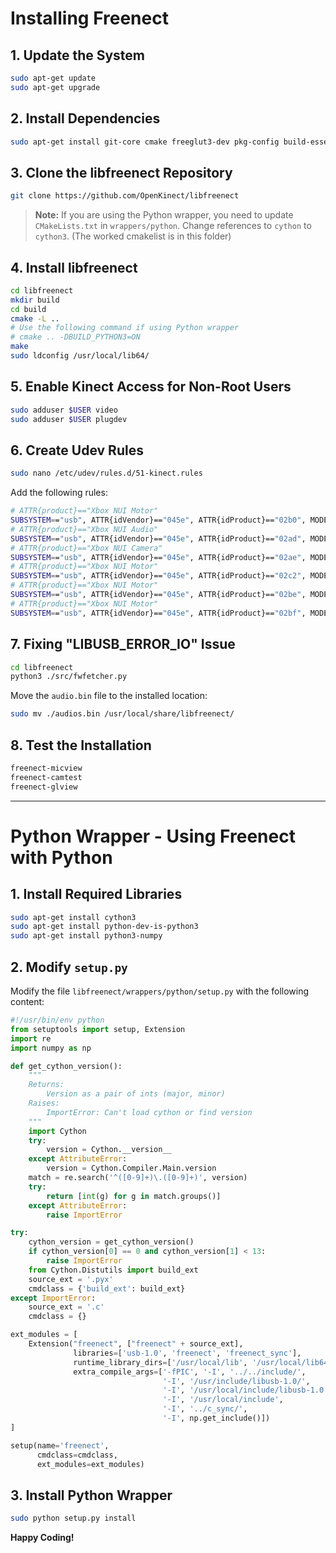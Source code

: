 # Installing Freenect

## 1. Update the System

```sh
sudo apt-get update
sudo apt-get upgrade
```

## 2. Install Dependencies

```sh
sudo apt-get install git-core cmake freeglut3-dev pkg-config build-essential libxmu-dev libxi-dev libusb-1.0-0-dev
```

## 3. Clone the libfreenect Repository

```sh
git clone https://github.com/OpenKinect/libfreenect
```

> **Note:** If you are using the Python wrapper, you need to update `CMakeLists.txt` in `wrappers/python`. Change references to `cython` to `cython3`. (The worked cmakelist is in this folder)

## 4. Install libfreenect

```sh
cd libfreenect
mkdir build
cd build
cmake -L .. 
# Use the following command if using Python wrapper
# cmake .. -DBUILD_PYTHON3=ON
make
sudo ldconfig /usr/local/lib64/
```

## 5. Enable Kinect Access for Non-Root Users

```sh
sudo adduser $USER video
sudo adduser $USER plugdev
```

## 6. Create Udev Rules

```sh
sudo nano /etc/udev/rules.d/51-kinect.rules
```

Add the following rules:

```sh
# ATTR{product}=="Xbox NUI Motor"
SUBSYSTEM=="usb", ATTR{idVendor}=="045e", ATTR{idProduct}=="02b0", MODE="0666"
# ATTR{product}=="Xbox NUI Audio"
SUBSYSTEM=="usb", ATTR{idVendor}=="045e", ATTR{idProduct}=="02ad", MODE="0666"
# ATTR{product}=="Xbox NUI Camera"
SUBSYSTEM=="usb", ATTR{idVendor}=="045e", ATTR{idProduct}=="02ae", MODE="0666"
# ATTR{product}=="Xbox NUI Motor"
SUBSYSTEM=="usb", ATTR{idVendor}=="045e", ATTR{idProduct}=="02c2", MODE="0666"
# ATTR{product}=="Xbox NUI Motor"
SUBSYSTEM=="usb", ATTR{idVendor}=="045e", ATTR{idProduct}=="02be", MODE="0666"
# ATTR{product}=="Xbox NUI Motor"
SUBSYSTEM=="usb", ATTR{idVendor}=="045e", ATTR{idProduct}=="02bf", MODE="0666"
```

## 7. Fixing "LIBUSB\_ERROR\_IO" Issue

```sh
cd libfreenect
python3 ./src/fwfetcher.py
```

Move the `audio.bin` file to the installed location:

```sh
sudo mv ./audios.bin /usr/local/share/libfreenect/
```

## 8. Test the Installation

```sh
freenect-micview
freenect-camtest 
freenect-glview
```

---

# Python Wrapper - Using Freenect with Python

## 1. Install Required Libraries

```sh
sudo apt-get install cython3
sudo apt-get install python-dev-is-python3
sudo apt-get install python3-numpy
```

## 2. Modify `setup.py`

Modify the file `libfreenect/wrappers/python/setup.py` with the following content:

```python
#!/usr/bin/env python
from setuptools import setup, Extension
import re
import numpy as np

def get_cython_version():
    """
    Returns:
        Version as a pair of ints (major, minor)
    Raises:
        ImportError: Can't load cython or find version
    """
    import Cython
    try:
        version = Cython.__version__
    except AttributeError:
        version = Cython.Compiler.Main.version
    match = re.search('^([0-9]+)\.([0-9]+)', version)
    try:
        return [int(g) for g in match.groups()]
    except AttributeError:
        raise ImportError

try:
    cython_version = get_cython_version()
    if cython_version[0] == 0 and cython_version[1] < 13:
        raise ImportError
    from Cython.Distutils import build_ext
    source_ext = '.pyx'
    cmdclass = {'build_ext': build_ext}
except ImportError:
    source_ext = '.c'
    cmdclass = {}

ext_modules = [
    Extension("freenect", ["freenect" + source_ext],
              libraries=['usb-1.0', 'freenect', 'freenect_sync'],
              runtime_library_dirs=['/usr/local/lib', '/usr/local/lib64', '/usr/lib/'],
              extra_compile_args=['-fPIC', '-I', '../../include/',
                                  '-I', '/usr/include/libusb-1.0/',
                                  '-I', '/usr/local/include/libusb-1.0',
                                  '-I', '/usr/local/include',
                                  '-I', '../c_sync/',
                                  '-I', np.get_include()])
]

setup(name='freenect',
      cmdclass=cmdclass,
      ext_modules=ext_modules)
```

## 3. Install Python Wrapper

```sh
sudo python setup.py install
```

**Happy Coding!**

